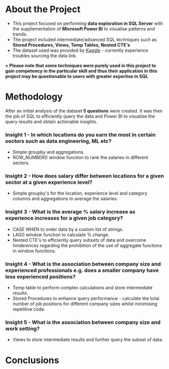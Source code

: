 # About the Project 

- This project focused on performing **data exploration in SQL Server** with the supplementation of **Microsoft Power BI** to visualise patterns and trends.
- The project included intermediate/advanced SQL techniques such as **Stored Procedures, Views, Temp Tables, Nested CTE's**
- The dataset used was provided by [Kaggle]() - currently experience troubles sourcing the data link.

**> Please note that some techniques were purely used in this project to gain competency in the particular skill and thus their application in this project may be questionable to users with greater expertise in SQL**

# Methodology

After an initial analysis of the dataset **5 questions** were created. It was then the job of SQL to efficiently query the data and Power BI to visualise the query results and obtain actionable insights. 

### Insight 1 - In which locations do you earn the most in certain sectors such as data engineering, ML etc?
- Simple groupby and aggregations.
- ROW_NUMBER() window function to rank the salaries in different sectors.

### Insight 2 - How does salary differ between locations for a given sector at a given experience level?
- Simple groupby's for the location, experience level and category columns and aggregations to average the salaries.

### Insight 3 - What is the average % salary increase as experience increases for a given job category?
- CASE WHEN to order data by a custom list of strings.
- LAG() window function to calculate % change.
- Nested CTE's to efficiently query subsets of data and overcome hinderences regarding the prohibition of the use of aggregate functions in window functions.

### Insight 4 - What is the association between company size and experienced professionals e.g. does a smaller company have less experienced positions?
- Temp table to perform complex calculations and store intermediate results.
- Stored Procedures to enhance query performance - calculate the total number of job positions for different company sizes whilst minimising repetitive code. 

### Insight 5 - What is the association between company size and work setting?
- Views to store intermediate results and further query the subset of data. 

# Conclusions
